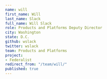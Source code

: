 ```yaml
---
name: will
first_name: Will
last_name: Slack
full_name: Will Slack
role: Products and Platforms Deputy Director
city: Washington
state: D.C.
github: wslack
twitter: wslack
team: Products and Platforms
project:
- Federalist
redirect_from: "/team/will/"
published: true
---
```


